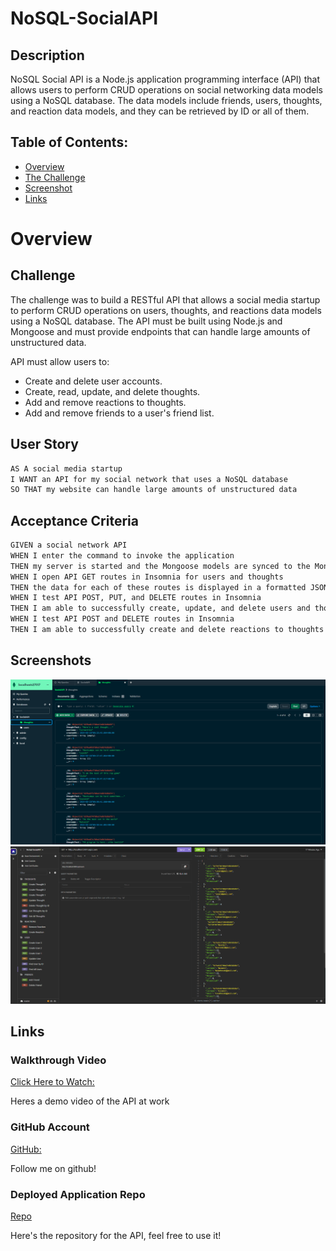 # NoSQL-SocialAPI

## Description

NoSQL Social API is a Node.js application programming interface (API) that allows users to perform CRUD operations on social networking data models using a NoSQL database. The data models include friends, users, thoughts, and reaction data models, and they can be retrieved by ID or all of them.
## Table of Contents:
- [Overview](#Overview)
- [The Challenge](#Challenge)
- [Screenshot](#screenshots)
- [Links](#links)

# Overview

## Challenge
The challenge was to build a RESTful API that allows a social media startup to perform CRUD operations on users, thoughts, and reactions data models using a NoSQL database. The API must be built using Node.js and Mongoose and must provide endpoints that can handle large amounts of unstructured data.

API must allow users to:

- Create and delete user accounts.
- Create, read, update, and delete thoughts.
- Add and remove reactions to thoughts.
- Add and remove friends to a user's friend list.

## User Story

```md
AS A social media startup
I WANT an API for my social network that uses a NoSQL database
SO THAT my website can handle large amounts of unstructured data
```

## Acceptance Criteria

```md
GIVEN a social network API
WHEN I enter the command to invoke the application
THEN my server is started and the Mongoose models are synced to the MongoDB database
WHEN I open API GET routes in Insomnia for users and thoughts
THEN the data for each of these routes is displayed in a formatted JSON
WHEN I test API POST, PUT, and DELETE routes in Insomnia
THEN I am able to successfully create, update, and delete users and thoughts in my database
WHEN I test API POST and DELETE routes in Insomnia
THEN I am able to successfully create and delete reactions to thoughts and add and remove friends to a user’s friend list
```

## Screenshots

![MongoDB](/public/assets/images/MongoDB.png)
![Insomnia](/public/assets/images/Insomnia.png)

## Links

### Walkthrough Video
[Click Here to Watch:](https://www.youtube.com/watch?v=kPxzHbkLvCU)

Heres a demo video of the API at work


### GitHub Account
[GitHub:](https://github.com/Leonn24)

Follow me on github!

### Deployed Application Repo
[Repo](https://github.com/Leonn24/NoSQL-SocialAPI)

Here's the repository for the API, feel free to use it!

